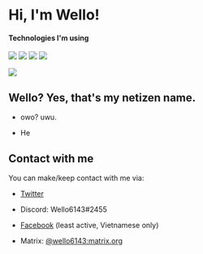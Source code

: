 # Hi, I'm Wello!

#### Technologies I'm using
[![](https://img.shields.io/badge/Fedora-Workstation%20Laptop-blue?style=flat&logo=fedora)](https://getfedora.org)
[![](https://img.shields.io/badge/CentOS-Server-darkblue?style=flat&logo=centos)](https://centos.rip)
[![](https://img.shields.io/badge/Visual%20Studio%20Code-IDE%2FText%20Editor-blue?style=flat&logo=visual-studio-code&logoColor=00d77d)](https://code.visualstudio.com)
[![](https://img.shields.io/badge/Android-Phone-lightgreen?style=flat&logo=android)](https://www.android.com)

[![](https://img.shields.io/badge/Send%20donation-Paypal-blue?style=flat&logo=paypal)](https://paypal.me/iamwello)

## Wello? Yes, that's my netizen name.

- owo? uwu.

- He

## Contact with me

You can make/keep contact with me via:

- [Twitter](https://twitter.com/wello6143)

- Discord: Wello6143#2455

- [Facebook](https://fb.me/wellothedev) (least active, Vietnamese only)

- Matrix: [@wello6143:matrix.org](https://matrix.to/#/@wello6143:matrix.org)
